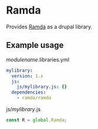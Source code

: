 # Ramda

Provides [Ramda](http://ramdajs.com/) as a drupal library.

## Example usage

_modulename_.libraries.yml

```yml
mylibrary:
  version: 1.x
  js:
    js/mylibrary.js: {}
  dependencies:
    - ramda/ramda
```

js/_mylibrary_.js

```javascript
const R = global.Ramda;
```
